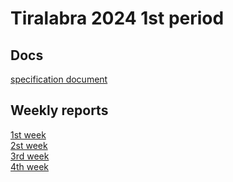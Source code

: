 # Tiralabra 2024 1st period

## Docs
[specification document](./docs/specification-document.md)

## Weekly reports
[1st week](./docs/weekly-report-1.md)\
[2st week](./docs/weekly-report-2.md)\
[3rd week](./docs/weekly-report-3.md)\
[4th week](./docs/weekly-report-4.md)
